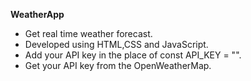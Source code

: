 **WeatherApp**

- Get real time weather forecast.
- Developed using HTML,CSS and JavaScript.
- Add your API key in the place of const API_KEY = "".
- Get your API key from the OpenWeatherMap.
